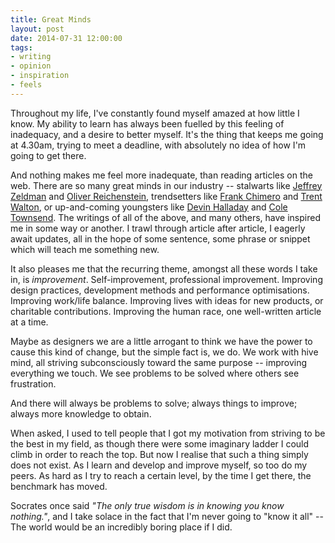 ```yaml
---
title: Great Minds
layout: post
date: 2014-07-31 12:00:00
tags:
- writing
- opinion
- inspiration
- feels
---
```


Throughout my life, I've constantly found myself amazed at how little I know. My ability to learn has always been fuelled by this feeling of inadequacy, and a desire to better myself. It's the thing that keeps me going at 4.30am, trying to meet a deadline, with absolutely no idea of how I'm going to get there.

And nothing makes me feel more inadequate, than reading articles on the web. There are so many great minds in our industry -- stalwarts like [Jeffrey Zeldman](http://zeldman.com) and [Oliver Reichenstein](http://ia.com), trendsetters like [Frank Chimero](http://frankchimero.com) and [Trent Walton](http://trentwalton.com), or up-and-coming youngsters like [Devin Halladay](http://devinhalladay.com) and [Cole Townsend](http://twnsnd.co). The writings of all of the above, and many others, have inspired me in some way or another. I trawl through article after article, I eagerly await updates, all in the hope of some sentence, some phrase or snippet which will teach me something new.

It also pleases me that the recurring theme, amongst all these words I take in, is *improvement*. Self-improvement, professional improvement. Improving design practices, development methods and performance optimisations. Improving work/life balance. Improving lives with ideas for new products, or charitable contributions. Improving the human race, one well-written article at a time.

Maybe as designers we are a little arrogant to think we have the power to cause this kind of change, but the simple fact is, we do. We work with hive mind, all striving subconsciously toward the same purpose -- improving everything we touch. We see problems to be solved where others see frustration.

And there will always be problems to solve; always things to improve; always more knowledge to obtain.

When asked, I used to tell people that I got my motivation from striving to be the best in my field, as though there were some imaginary ladder I could climb in order to reach the top. But now I realise that such a thing simply does not exist. As I learn and develop and improve myself, so too do my peers. As hard as I try to reach a certain level, by the time I get there, the benchmark has moved.

Socrates once said *"The only true wisdom is in knowing you know nothing."*, and I take solace in the fact that I'm never going to "know it all" -- The world would be an incredibly boring place if I did.
